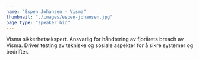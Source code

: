 ```yaml
---
name: "Espen Johansen - Visma"
thumbnail: "./images/espen-johansen.jpg"
page_type: "speaker_bio"
---
```


Visma sikkerhetsekspert. Ansvarlig for håndtering av fjorårets breach av Visma. Driver testing av tekniske og sosiale aspekter for å sikre systemer og bedrifter.